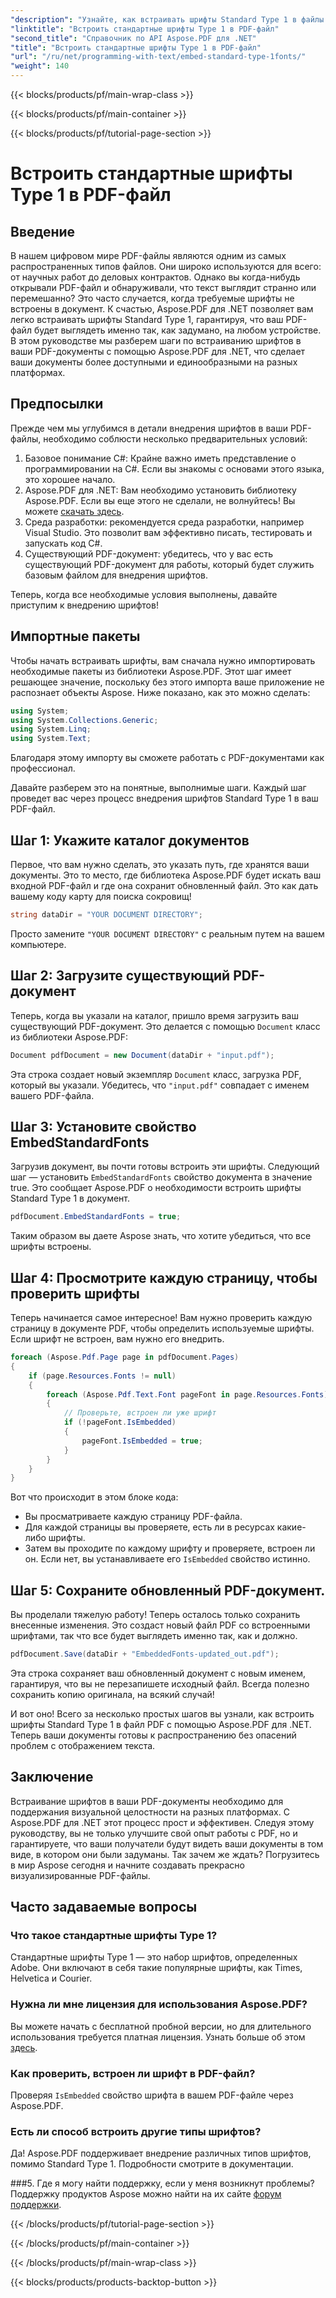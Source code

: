 ```yaml
---
"description": "Узнайте, как встраивать шрифты Standard Type 1 в файлы PDF с помощью Aspose.PDF для .NET, с помощью этого пошагового руководства, чтобы улучшить доступность вашего документа."
"linktitle": "Встроить стандартные шрифты Type 1 в PDF-файл"
"second_title": "Справочник по API Aspose.PDF для .NET"
"title": "Встроить стандартные шрифты Type 1 в PDF-файл"
"url": "/ru/net/programming-with-text/embed-standard-type-1fonts/"
"weight": 140
---
```


{{< blocks/products/pf/main-wrap-class >}}

{{< blocks/products/pf/main-container >}}

{{< blocks/products/pf/tutorial-page-section >}}

# Встроить стандартные шрифты Type 1 в PDF-файл

## Введение

В нашем цифровом мире PDF-файлы являются одним из самых распространенных типов файлов. Они широко используются для всего: от научных работ до деловых контрактов. Однако вы когда-нибудь открывали PDF-файл и обнаруживали, что текст выглядит странно или перемешанно? Это часто случается, когда требуемые шрифты не встроены в документ. К счастью, Aspose.PDF для .NET позволяет вам легко встраивать шрифты Standard Type 1, гарантируя, что ваш PDF-файл будет выглядеть именно так, как задумано, на любом устройстве. В этом руководстве мы разберем шаги по встраиванию шрифтов в ваши PDF-документы с помощью Aspose.PDF для .NET, что сделает ваши документы более доступными и единообразными на разных платформах.

## Предпосылки

Прежде чем мы углубимся в детали внедрения шрифтов в ваши PDF-файлы, необходимо соблюсти несколько предварительных условий:

1. Базовое понимание C#: Крайне важно иметь представление о программировании на C#. Если вы знакомы с основами этого языка, это хорошее начало.
2. Aspose.PDF для .NET: Вам необходимо установить библиотеку Aspose.PDF. Если вы еще этого не сделали, не волнуйтесь! Вы можете [скачать здесь](https://releases.aspose.com/pdf/net/). 
3. Среда разработки: рекомендуется среда разработки, например Visual Studio. Это позволит вам эффективно писать, тестировать и запускать код C#.
4. Существующий PDF-документ: убедитесь, что у вас есть существующий PDF-документ для работы, который будет служить базовым файлом для внедрения шрифтов.

Теперь, когда все необходимые условия выполнены, давайте приступим к внедрению шрифтов!

## Импортные пакеты

Чтобы начать встраивать шрифты, вам сначала нужно импортировать необходимые пакеты из библиотеки Aspose.PDF. Этот шаг имеет решающее значение, поскольку без этого импорта ваше приложение не распознает объекты Aspose. Ниже показано, как это можно сделать:

```csharp
using System;
using System.Collections.Generic;
using System.Linq;
using System.Text;
```

Благодаря этому импорту вы сможете работать с PDF-документами как профессионал.

Давайте разберем это на понятные, выполнимые шаги. Каждый шаг проведет вас через процесс внедрения шрифтов Standard Type 1 в ваш PDF-файл.

## Шаг 1: Укажите каталог документов

Первое, что вам нужно сделать, это указать путь, где хранятся ваши документы. Это то место, где библиотека Aspose.PDF будет искать ваш входной PDF-файл и где она сохранит обновленный файл. Это как дать вашему коду карту для поиска сокровищ!

```csharp
string dataDir = "YOUR DOCUMENT DIRECTORY";
```

Просто замените `"YOUR DOCUMENT DIRECTORY"` с реальным путем на вашем компьютере.

## Шаг 2: Загрузите существующий PDF-документ

Теперь, когда вы указали на каталог, пришло время загрузить ваш существующий PDF-документ. Это делается с помощью `Document` класс из библиотеки Aspose.PDF:

```csharp
Document pdfDocument = new Document(dataDir + "input.pdf");
```

Эта строка создает новый экземпляр `Document` класс, загрузка PDF, который вы указали. Убедитесь, что `"input.pdf"` совпадает с именем вашего PDF-файла.

## Шаг 3: Установите свойство EmbedStandardFonts

Загрузив документ, вы почти готовы встроить эти шрифты. Следующий шаг — установить `EmbedStandardFonts` свойство документа в значение true. Это сообщает Aspose.PDF о необходимости встроить шрифты Standard Type 1 в документ. 

```csharp
pdfDocument.EmbedStandardFonts = true;
```

Таким образом вы даете Aspose знать, что хотите убедиться, что все шрифты встроены.

## Шаг 4: Просмотрите каждую страницу, чтобы проверить шрифты

Теперь начинается самое интересное! Вам нужно проверить каждую страницу в документе PDF, чтобы определить используемые шрифты. Если шрифт не встроен, вам нужно его внедрить. 

```csharp
foreach (Aspose.Pdf.Page page in pdfDocument.Pages)
{
    if (page.Resources.Fonts != null)
    {
        foreach (Aspose.Pdf.Text.Font pageFont in page.Resources.Fonts)
        {
            // Проверьте, встроен ли уже шрифт
            if (!pageFont.IsEmbedded)
            {
                pageFont.IsEmbedded = true;
            }
        }
    }
}
```

Вот что происходит в этом блоке кода:
- Вы просматриваете каждую страницу PDF-файла.
- Для каждой страницы вы проверяете, есть ли в ресурсах какие-либо шрифты.
- Затем вы проходите по каждому шрифту и проверяете, встроен ли он. Если нет, вы устанавливаете его `IsEmbedded` свойство истинно.

## Шаг 5: Сохраните обновленный PDF-документ.

Вы проделали тяжелую работу! Теперь осталось только сохранить внесенные изменения. Это создаст новый файл PDF со встроенными шрифтами, так что все будет выглядеть именно так, как и должно.

```csharp
pdfDocument.Save(dataDir + "EmbeddedFonts-updated_out.pdf");
```

Эта строка сохраняет ваш обновленный документ с новым именем, гарантируя, что вы не перезапишете исходный файл. Всегда полезно сохранить копию оригинала, на всякий случай!

И вот оно! Всего за несколько простых шагов вы узнали, как встроить шрифты Standard Type 1 в файл PDF с помощью Aspose.PDF для .NET. Теперь ваши документы готовы к распространению без опасений проблем с отображением текста.

## Заключение

Встраивание шрифтов в ваши PDF-документы необходимо для поддержания визуальной целостности на разных платформах. С Aspose.PDF для .NET этот процесс прост и эффективен. Следуя этому руководству, вы не только улучшите свой опыт работы с PDF, но и гарантируете, что ваши получатели будут видеть ваши документы в том виде, в котором они были задуманы. Так зачем же ждать? Погрузитесь в мир Aspose сегодня и начните создавать прекрасно визуализированные PDF-файлы.

## Часто задаваемые вопросы

### Что такое стандартные шрифты Type 1?
Стандартные шрифты Type 1 — это набор шрифтов, определенных Adobe. Они включают в себя такие популярные шрифты, как Times, Helvetica и Courier.

### Нужна ли мне лицензия для использования Aspose.PDF?
Вы можете начать с бесплатной пробной версии, но для длительного использования требуется платная лицензия. Узнать больше об этом [здесь](https://purchase.aspose.com/buy).

### Как проверить, встроен ли шрифт в PDF-файл?
Проверяя `IsEmbedded` свойство шрифта в вашем PDF-файле через Aspose.PDF.

### Есть ли способ встроить другие типы шрифтов?
Да! Aspose.PDF поддерживает внедрение различных типов шрифтов, помимо Standard Type 1. Подробности смотрите в документации.

###5. Где я могу найти поддержку, если у меня возникнут проблемы?
Поддержку продуктов Aspose можно найти на их сайте [форум поддержки](https://forum.aspose.com/c/pdf/10).

{{< /blocks/products/pf/tutorial-page-section >}}

{{< /blocks/products/pf/main-container >}}

{{< /blocks/products/pf/main-wrap-class >}}

{{< blocks/products/products-backtop-button >}}